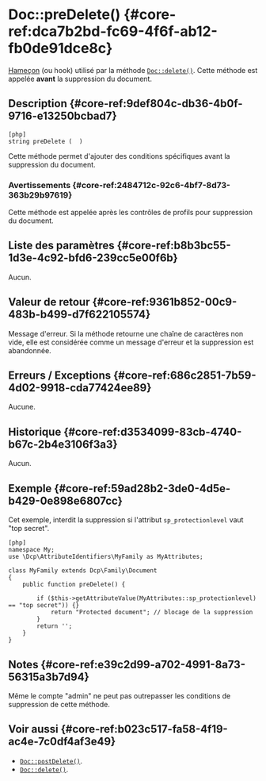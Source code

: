 # Doc::preDelete()  {#core-ref:dca7b2bd-fc69-4f6f-ab12-fb0de91dce8c}
<div class="short-description" markdown="1">  

[Hameçon][hook] (ou hook) utilisé par la méthode [`Doc::delete()`][docdelete].
Cette méthode est appelée **avant** la suppression du document.

</div>

## Description  {#core-ref:9def804c-db36-4b0f-9716-e13250bcbad7}

    [php]
    string preDelete (  )

Cette méthode permet d'ajouter des conditions spécifiques avant la suppression
du document.

### Avertissements  {#core-ref:2484712c-92c6-4bf7-8d73-363b29b97619}

Cette méthode est appelée après les contrôles de profils pour suppression du
document.

## Liste des paramètres  {#core-ref:b8b3bc55-1d3e-4c92-bfd6-239cc5e00f6b}

Aucun.

## Valeur de retour  {#core-ref:9361b852-00c9-483b-b499-d7f622105574}

Message d'erreur. Si la méthode retourne une chaîne de caractères non vide, elle
est considérée comme un message d'erreur et la suppression est abandonnée.

## Erreurs / Exceptions  {#core-ref:686c2851-7b59-4d02-9918-cda77424ee89}

Aucune.

## Historique  {#core-ref:d3534099-83cb-4740-b67c-2b4e3106f3a3}

Aucun.

## Exemple  {#core-ref:59ad28b2-3de0-4d5e-b429-0e898e6807cc}

Cet exemple, interdit la suppression si l'attribut `sp_protectionlevel` vaut
"top secret".

    [php]
    namespace My;
    use \Dcp\AttributeIdentifiers\MyFamily as MyAttributes;
    
    class MyFamily extends Dcp\Family\Document
    {
        public function preDelete() {
            
            if ($this->getAttributeValue(MyAttributes::sp_protectionlevel) == "top secret")) {}
                return "Protected document"; // blocage de la suppression
            }
            return '';
        }
    }

## Notes  {#core-ref:e39c2d99-a702-4991-8a73-56315a3b7d94}

Même le compte "admin" ne peut pas outrepasser les conditions de suppression de
cette méthode.

## Voir aussi  {#core-ref:b023c517-fa58-4f19-ac4e-7c0df4af3e49}

*   [`Doc::postDelete()`][docpostDelete].
*   [`Doc::delete()`][docdelete].

<!-- links -->
[docstore]:         #core-ref:b8540d13-ece6-4e9e-9b72-6a56bca9da12
[docpostcreated]:   #core-ref:b8f80e6b-a374-4bf4-bc76-47290cd69c45 
[docpoststore]:     #core-ref:99520a31-0aef-4bc6-b20a-114737059d17 
[docprestore]:      #core-ref:3517da95-82fe-4adb-8bc4-ef49ca55edb0 
[docprecreated]:    #core-ref:e85aa9d4-5e62-4a60-9d1c-f60433301747 
[docprerefresh]:    #core-ref:580d6be1-6b6a-439b-abd7-34b26cfaf2e5 
[docpostrefresh]:   #core-ref:9352c534-3691-41e3-b293-599db8e9a4fd 
[docpreimport]:     #core-ref:adb6ba8b-15c4-42d3-97dc-1da16c2112ae 
[docpostimport]:    #core-ref:9de7e922-150a-416b-b846-b6e195bf0921 
[docpostDelete]:    #core-ref:8db8e5e0-b15e-4cfe-a891-66850df15b1e 
[docpreDelete]:     #core-ref:dca7b2bd-fc69-4f6f-ab12-fb0de91dce8c 
[docdelete]:        #core-ref:c4372b13-c132-4148-9487-de2b7614d497
[hook]:             http://fr.wikipedia.org/wiki/Hook_(informatique) "Définition de Hook sur wikipedia"